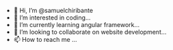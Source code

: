 - 👋 Hi, I’m @samuelchiribante
- 👀 I’m interested in coding...
- 🌱 I’m currently learning angular framework...
- 💞️ I’m looking to collaborate on website development...
- 📫 How to reach me ... 

<!---
samuelchiribante/samuelchiribante is a ✨ special ✨ repository because its `README.md` (this file) appears on your GitHub profile.
You can click the Preview link to take a look at your changes.
--->
